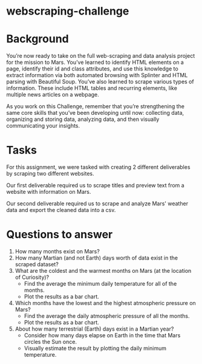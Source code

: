 # webscraping-challenge

# Background

You’re now ready to take on the full web-scraping and data analysis project
for the mission to Mars. You’ve learned to identify HTML elements on a
page, identify their id and class attributes, and use this knowledge to
extract information via both automated browsing with Splinter and HTML
parsing with Beautiful Soup. You’ve also learned to scrape various types of
information. These include HTML tables and recurring elements, like
multiple news articles on a webpage.

As you work on this Challenge, remember that you’re strengthening the same
core skills that you’ve been developing until now: collecting data,
organizing and storing data, analyzing data, and then visually
communicating your insights.

# Tasks

For this assignment, we were tasked with creating 2 different deliverables
by scraping two different websites.

Our first deliverable required us to scrape titles and preview text from a 
website with information on Mars. 

Our second deliverable required us to scrape and analyze Mars' weather data
and export the cleaned data into a csv.

# Questions to answer

1. How many months exist on Mars?
2. How many Martian (and not Earth) days worth of data exist in the
scraped dataset?
3. What are the coldest and the warmest months on Mars (at the location
of Curiosity)?
    - Find the average the minimum daily temperature for all of the
    months.
    - Plot the results as a bar chart.
4. Which months have the lowest and the highest atmospheric pressure on
Mars?
    - Find the average the daily atmospheric pressure of all the months.
    - Plot the results as a bar chart.
5. About how many terrestrial (Earth) days exist in a Martian year?
    - Consider how many days elapse on Earth in the time that Mars
    circles the Sun once.
    - Visually estimate the result by plotting the daily minimum
    temperature.

